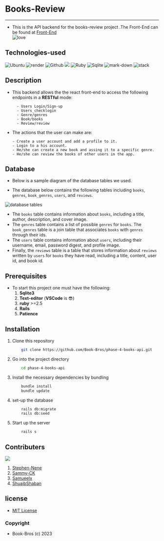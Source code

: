# Books-Review
-----

- This is the API backend for the books-review project .The Front-End can be found at [Front-End](https://github.com/Book-Bros/phase-4-books-client)<br/>
![love](http://ForTheBadge.com/images/badges/built-with-love.svg)

## Technologies-used
   ![Ubuntu](https://img.shields.io/badge/Ubuntu-E95420?style=for-the-badge&logo=ubuntu&logoColor=white)   ![render](https://img.shields.io/badge/Render-430091?style=for-the-badge&logo=render&logoColor=white)     ![Github](https://img.shields.io/badge/GitHub-100000?style=for-the-badge&logo=github&logoColor=white)   ![](https://img.shields.io/badge/Visual_Studio_Code-0078D4?style=for-the-badge&logo=visual%20studio%20code&logoColor=white)
   ![Ruby](https://img.shields.io/badge/Ruby_on_Rails-CC0000?style=for-the-badge&logo=ruby-on-rails&logoColor=white)    ![Sqlite](https://img.shields.io/badge/SQLite3-07405E?style=for-the-badge&logo=sqlite&logoColor=white)
   ![mark-down](https://img.shields.io/badge/Markdown-000000?style=for-the-badge&logo=markdown&logoColor=white)
   ![stack](https://aleen42.github.io/badges/src/stackoverflow.svg)
## Description
- This backend allows the the react front-end to access the following endpoints in a **RESTful** mode:
  ```
    - Users Login/Sign-up
    - Users_checklogin
    - Genre/genres
    - Book/books
    - Review/review
    ```

- The actions that the user can make are:
    ```
    - Create a user account and add a profile to it.
    - Login to a his account.
    - He/she can create a new book and assing it to a specific genre.
    - He/she can review the books of other users in the app.
    ```


## Database
- Below is a sample diagram of the database tables we used.

- The database below contains the following tables including `books`, `genres`, `book_genres`, `users`, and `reviews`.

<img src="./images/db.png" alt="database tables" />


- The ``books`` table contains information about `books`, including a title, author, description, and cover image.
- The `genres` table contains a list of possible `genres` for `books`. The `book_genres` table is a join table that associates `books` with `genres` through their ids.
- The `users` table contains information about `users`, including their username, email, password digest, and profile image.
- Finally, the `reviews` table is a table that stores information about `reviews` written by `users` for `books` they have read, including a title, content, user id, and book id.

## Prerequisites
- To start this project one must have the following:
    1. **Sqlite3**
    2. **Text-editor** (**VSCode** is :sunglasses:)
    3. **ruby** >=2.5
    4. **Rails**
    4. **Patience**

## Installation
1. Clone this repository
    ```bash
        git clone https://github.com/Book-Bros/phase-4-books-api.git
    ```

2. Go into the project directory

    ```bash
        cd phase-4-books-api
    ```

3. Install the necessary dependencies by bundling
    ```bash
        bundle install
        bundle update
    ```

4. set-up the database
    ```bash
        rails db:migrate
        rails db:seed
    ```
5. Start up the server
    ```bash
        rails s
    ```


## Contributers
 ![](http://ForTheBadge.com/images/badges/built-by-developers.svg)

1. [Stephen-Nene](https://github.com/Stephen-nene)
2. [Sammy-CK](https://github.com/Sammy-CK)
3. [Samueelx](https://github.com/Samueelx)
4. [ShuaibShaban](https://github.com/ShuaibShaban)


## license
- [MIT License](./LICENSE.md)
### **Copyright**
   - Book-Bros (c) 2023
